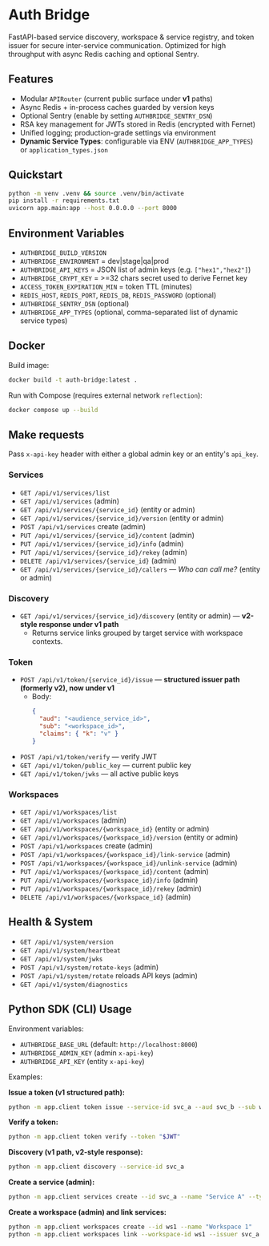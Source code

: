 # Auth Bridge

FastAPI-based service discovery, workspace & service registry, and token issuer
for secure inter-service communication. Optimized for high throughput with
async Redis caching and optional Sentry.

## Features
- Modular `APIRouter` (current public surface under **v1** paths)
- Async Redis + in-process caches guarded by version keys
- Optional Sentry (enable by setting `AUTHBRIDGE_SENTRY_DSN`)
- RSA key management for JWTs stored in Redis (encrypted with Fernet)
- Unified logging; production-grade settings via environment
- **Dynamic Service Types**: configurable via ENV (`AUTHBRIDGE_APP_TYPES`) or `application_types.json`

## Quickstart

```bash
python -m venv .venv && source .venv/bin/activate
pip install -r requirements.txt
uvicorn app.main:app --host 0.0.0.0 --port 8000
```

## Environment Variables

- `AUTHBRIDGE_BUILD_VERSION`
- `AUTHBRIDGE_ENVIRONMENT` = dev|stage|qa|prod
- `AUTHBRIDGE_API_KEYS` = JSON list of admin keys (e.g. `["hex1","hex2"]`)
- `AUTHBRIDGE_CRYPT_KEY` = >=32 chars secret used to derive Fernet key
- `ACCESS_TOKEN_EXPIRATION_MIN` = token TTL (minutes)
- `REDIS_HOST`, `REDIS_PORT`, `REDIS_DB`, `REDIS_PASSWORD` (optional)
- `AUTHBRIDGE_SENTRY_DSN` (optional)
- `AUTHBRIDGE_APP_TYPES` (optional, comma-separated list of dynamic service types)

## Docker

Build image:
```bash
docker build -t auth-bridge:latest .
```

Run with Compose (requires external network `reflection`):
```bash
docker compose up --build
```

## Make requests

Pass `x-api-key` header with either a global admin key or an entity's `api_key`.

### Services
- `GET /api/v1/services/list`
- `GET /api/v1/services` (admin)
- `GET /api/v1/services/{service_id}` (entity or admin)
- `GET /api/v1/services/{service_id}/version` (entity or admin)
- `POST /api/v1/services` create (admin)
- `PUT /api/v1/services/{service_id}/content` (admin)
- `PUT /api/v1/services/{service_id}/info` (admin)
- `PUT /api/v1/services/{service_id}/rekey` (admin)
- `DELETE /api/v1/services/{service_id}` (admin)
- `GET /api/v1/services/{service_id}/callers` — *Who can call me?* (entity or admin)

### Discovery
- `GET /api/v1/services/{service_id}/discovery` (entity or admin) — **v2-style response under v1 path**
  - Returns service links grouped by target service with workspace contexts.

### Token
- `POST /api/v1/token/{service_id}/issue` — **structured issuer path (formerly v2), now under v1**
  - Body:
    ```json
    {
      "aud": "<audience_service_id>",
      "sub": "<workspace_id>",
      "claims": { "k": "v" }
    }
    ```
- `POST /api/v1/token/verify` — verify JWT
- `GET /api/v1/token/public_key` — current public key
- `GET /api/v1/token/jwks` — all active public keys

### Workspaces
- `GET /api/v1/workspaces/list`
- `GET /api/v1/workspaces` (admin)
- `GET /api/v1/workspaces/{workspace_id}` (entity or admin)
- `GET /api/v1/workspaces/{workspace_id}/version` (entity or admin)
- `POST /api/v1/workspaces` create (admin)
- `POST /api/v1/workspaces/{workspace_id}/link-service` (admin)
- `POST /api/v1/workspaces/{workspace_id}/unlink-service` (admin)
- `PUT /api/v1/workspaces/{workspace_id}/content` (admin)
- `PUT /api/v1/workspaces/{workspace_id}/info` (admin)
- `PUT /api/v1/workspaces/{workspace_id}/rekey` (admin)
- `DELETE /api/v1/workspaces/{workspace_id}` (admin)

## Health & System

- `GET /api/v1/system/version`
- `GET /api/v1/system/heartbeat`
- `GET /api/v1/system/jwks`
- `POST /api/v1/system/rotate-keys` (admin)
- `POST /api/v1/system/rotate` reloads API keys (admin)
- `GET /api/v1/system/diagnostics`

## Python SDK (CLI) Usage

Environment variables:
- `AUTHBRIDGE_BASE_URL` (default: `http://localhost:8000`)
- `AUTHBRIDGE_ADMIN_KEY` (admin `x-api-key`)
- `AUTHBRIDGE_API_KEY` (entity `x-api-key`)

Examples:

**Issue a token (v1 structured path):**
```bash
python -m app.client token issue --service-id svc_a --aud svc_b --sub ws1 --claims '{"role": "writer"}'
```

**Verify a token:**
```bash
python -m app.client token verify --token "$JWT"
```

**Discovery (v1 path, v2-style response):**
```bash
python -m app.client discovery --service-id svc_a
```

**Create a service (admin):**
```bash
python -m app.client services create --id svc_a --name "Service A" --type app
```

**Create a workspace (admin) and link services:**
```bash
python -m app.client workspaces create --id ws1 --name "Workspace 1"
python -m app.client workspaces link --workspace-id ws1 --issuer svc_a --audience svc_b --context '{"database":"db","schema":"dbo"}'
```
